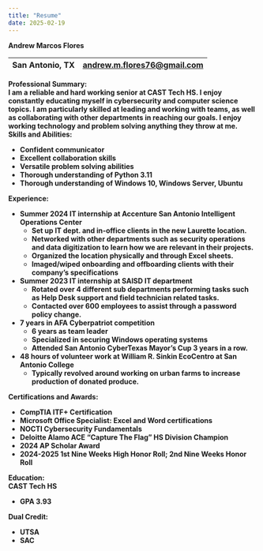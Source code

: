 ```yaml
---
title: "Resume"
date: 2025-02-19
---
```

**Andrew Marcos Flores**

| San Antonio, TX | andrew.m.flores76@gmail.com  |
| :---- | ----: |

**Professional Summary:**  
**I am a reliable and hard working senior at CAST Tech HS. I enjoy constantly educating myself in cybersecurity and computer science topics. I am particularly skilled at leading and working with teams, as well as collaborating with other departments in reaching our goals. I enjoy working technology and problem solving anything they throw at me.**  
**Skills and Abilities:**

* **Confident communicator**  
* **Excellent collaboration skills**  
* **Versatile problem solving abilities**  
* **Thorough understanding of Python 3.11**  
* **Thorough understanding of Windows 10, Windows Server, Ubuntu**

**Experience:**

* **Summer 2024 IT internship at Accenture San Antonio Intelligent Operations Center**  
  * **Set up IT dept. and in-office clients in the new Laurette location.**  
  * **Networked with other departments such as security operations and data digitization to learn how we are relevant in their projects.**  
  * **Organized the location physically and through Excel sheets.**  
  * **Imaged/wiped onboarding and offboarding clients with their company’s specifications**  
* **Summer 2023 IT internship at SAISD IT department**   
  * **Rotated over 4 different sub departments performing tasks such as Help Desk support and field technician related tasks.**  
  * **Contacted over 600 employees to assist through a password policy change.**  
* **7 years in AFA Cyberpatriot competition**  
  * **6 years as team leader**  
  * **Specialized in securing Windows operating systems**  
  * **Attended San Antonio CyberTexas Mayor’s Cup 3 years in a row.**  
* **48 hours of volunteer work at William R. Sinkin EcoCentro at San Antonio College**  
  * **Typically revolved around working on urban farms to increase production of donated produce.** 

**Certifications and Awards:**

* **CompTIA ITF+ Certification**  
* **Microsoft Office Specialist: Excel and Word certifications**  
* **NOCTI Cybersecurity Fundamentals**  
* **Deloitte Alamo ACE “Capture The Flag” HS Division Champion**  
* **2024 AP Scholar Award**  
* **2024-2025 1st Nine Weeks High Honor Roll; 2nd Nine Weeks Honor Roll**

**Education:**  
**CAST Tech HS**

* **GPA 3.93**

**Dual Credit:**

* **UTSA**  
* **SAC**
